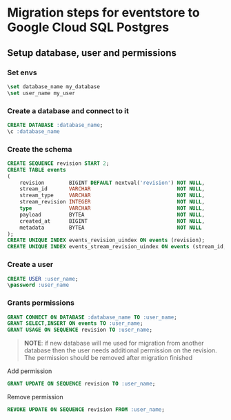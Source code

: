 # Migration steps for eventstore to Google Cloud SQL Postgres

## Setup database, user and permissions

### Set envs
```sql
\set database_name my_database
\set user_name my_user
```

### Create a database and connect to it
```sql
CREATE DATABASE :database_name; 
\c :database_name
```

### Create the schema
```sql
CREATE SEQUENCE revision START 2;
CREATE TABLE events
(
	revision        BIGINT DEFAULT nextval('revision') NOT NULL,
	stream_id       VARCHAR                            NOT NULL,
	stream_type     VARCHAR                            NOT NULL,
	stream_revision INTEGER                            NOT NULL,
	type            VARCHAR                            NOT NULL,
	payload         BYTEA                              NOT NULL,
	created_at      BIGINT                             NOT NULL,
	metadata        BYTEA                              NOT NULL
);
CREATE UNIQUE INDEX events_revision_uindex ON events (revision);
CREATE UNIQUE INDEX events_stream_revision_uindex ON events (stream_id, stream_type, stream_revision) WHERE stream_revision > 0;
``` 

### Create a user
```sql
CREATE USER :user_name; 
\password :user_name
```

### Grants permissions
```sql
GRANT CONNECT ON DATABASE :database_name TO :user_name;
GRANT SELECT,INSERT ON events TO :user_name;
GRANT USAGE ON SEQUENCE revision TO :user_name;
```

> **NOTE**: if new database will me used for migration from another database then the user needs additional permission on the revision.
> The permission should be removed after migration finished

Add permission
```sql
GRANT UPDATE ON SEQUENCE revision TO :user_name;
```
Remove permission
```sql
REVOKE UPDATE ON SEQUENCE revision FROM :user_name; 
```
